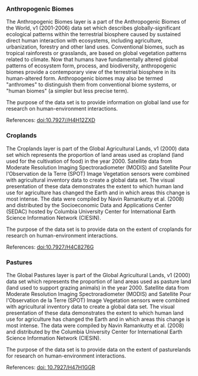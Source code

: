 ### Anthropogenic Biomes
The Anthropogenic Biomes layer is a part of the Anthropogenic Biomes of the World, v1 (2001-2006) data set which describes globally-significant ecological patterns within the terrestrial biosphere caused by sustained direct human interaction with ecosystems, including agriculture, urbanization, forestry and other land uses. Conventional biomes, such as tropical rainforests or grasslands, are based on global vegetation patterns related to climate. Now that humans have fundamentally altered global patterns of ecosystem form, process, and biodiversity, anthropogenic biomes provide a contemporary view of the terrestrial biosphere in its human-altered form. Anthropogenic biomes may also be termed "anthromes" to distinguish them from conventional biome systems, or "human biomes" (a simpler but less precise term).

The purpose of the data set is to provide information on global land use for research on human-environment interactions.

References: [doi:10.7927//H4H12ZXD](https://dx.doi.org/10.7927//H4H12ZXD)

### Croplands
The Croplands layer is part of the Global Agricultural Lands, v1 (2000) data set which represents the proportion of land areas used as cropland (land used for the cultivation of food) in the year 2000. Satellite data from Moderate Resolution Imaging Spectroradiometer (MODIS) and Satellite Pour l'Observation de la Terre (SPOT) Image Vegetation sensors were combined with agricultural inventory data to create a global data set. The visual presentation of these data demonstrates the extent to which human land use for agriculture has changed the Earth and in which areas this change is most intense. The data were compiled by Navin Ramankutty et al. (2008) and distributed by the Socioeconomic Data and Applications Center (SEDAC) hosted by Columbia University Center for International Earth Science Information Network (CIESIN).

The purpose of the data set is to provide data on the extent of croplands for research on human-environment interactions.

References: [doi:10.7927/H4C8276G](https://dx.doi.org/10.7927/H4C8276G)

### Pastures
The Global Pastures layer is part of the Global Agricultural Lands, v1 (2000) data set which represents the proportion of land areas used as pasture land (land used to support grazing animals) in the year 2000. Satellite data from Moderate Resolution Imaging Spectroradiometer (MODIS) and Satellite Pour l'Observation de la Terre (SPOT) Image Vegetation sensors were combined with agricultural inventory data to create a global data set. The visual presentation of these data demonstrates the extent to which human land use for agriculture has changed the Earth and in which areas this change is most intense. The data were compiled by Navin Ramankutty et al. (2008) and distributed by the Columbia University Center for International Earth Science Information Network (CIESIN).

The purpose of the data set is to provide data on the extent of pasturelands for research on human-environment interactions.

References: [doi: 10.7927/H47H1GGR](https://dx.doi.org/10.7927/H47H1GGR)
